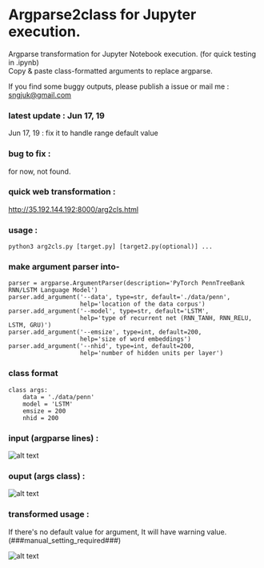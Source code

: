 # Argparse2class for Jupyter execution.

Argparse transformation for Jupyter Notebook execution. (for quick testing in .ipynb)<br />
Copy & paste class-formatted arguments to replace argparse. <br/>

If you find some buggy outputs, please publish a issue or mail me : <u> sngjuk@gmail.com </u>
### latest update : Jun 17, 19
Jun 17, 19 : fix it to handle range default value <br>

### bug to fix :
for now, not found.

### quick web transformation :
http://35.192.144.192:8000/arg2cls.html

### usage : 
```
python3 arg2cls.py [target.py] [target2.py(optional)] ...
```

### make argument parser into-
```
parser = argparse.ArgumentParser(description='PyTorch PennTreeBank RNN/LSTM Language Model')
parser.add_argument('--data', type=str, default='./data/penn',
                    help='location of the data corpus')
parser.add_argument('--model', type=str, default='LSTM',
                    help='type of recurrent net (RNN_TANH, RNN_RELU, LSTM, GRU)')
parser.add_argument('--emsize', type=int, default=200,
                    help='size of word embeddings')
parser.add_argument('--nhid', type=int, default=200,
                    help='number of hidden units per layer')
```
### class format
```
class args:
    data = './data/penn'
    model = 'LSTM'
    emsize = 200
    nhid = 200
```

### input (argparse lines) :

![alt text](http://pds27.egloos.com/pds/201709/01/00/c0134200_59a941fb9501e.png)


### ouput (args class) :

![alt text](http://thumbnail.egloos.net/600x0/http://pds25.egloos.com/pds/201709/01/00/c0134200_59a936974c78f.png)


### transformed usage : 
If there's no default value for argument, It will have warning value. (###manual_setting_required###)

![alt text](http://pds21.egloos.com/pds/201709/01/00/c0134200_59a937f65f737.png)
